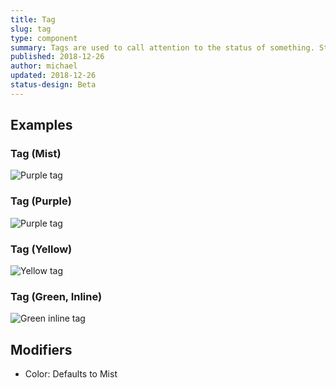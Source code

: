```yaml
---
title: Tag
slug: tag
type: component
summary: Tags are used to call attention to the status of something. Statuses can take on any color affecting the border and background color.
published: 2018-12-26
author: michael
updated: 2018-12-26
status-design: Beta
---
```


##  Examples

### Tag (Mist)
![Purple tag](/static/images/tag-mist.png)

### Tag (Purple)
![Purple tag](/static/images/tag-purple.png)

### Tag (Yellow)
![Yellow tag](/static/images/tag-yellow.png)

### Tag (Green, Inline)
![Green inline tag](/static/images/tag-green-inline.png)

## Modifiers
* Color: Defaults to Mist